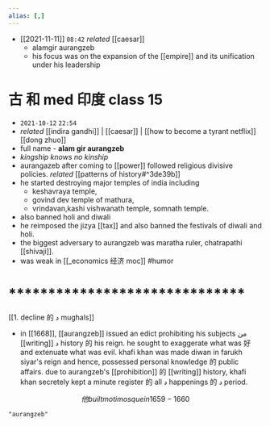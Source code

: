 ```yaml
---
alias: [,]
---
```


- [[2021-11-11]] `08:42` _related_ [[caesar]]
	- alamgir aurangzeb
	- his focus was on the expansion of the [[empire]] and its unification under his leadership
# 古 和 med 印度 class 15
- `2021-10-12` `22:54`
- _related_ [[indira gandhi]] | [[caesar]] | [[how to become a tyrant netflix]]  [[dong zhuo]]
- full name - __alam gir aurangzeb__
- _kingship knows no kinship_
- aurangazeb after coming to [[power]] followed religious divisive policies. _related_ [[patterns of history#^3de39b]]
- he started destroying major temples of india including
	- keshavraya temple,
	- govind dev temple of mathura,
	- vrindavan,kashi vishwanath temple, somnath temple.
- also banned holi and diwali
- he reimposed the jizya [[tax]] and also banned the festivals of diwali and holi.
- the biggest adversary to aurangzeb was maratha ruler, chatrapathi [[shivaji]].
- was weak in [[_economics 经济 moc]] #humor 
# ******************************
[[1. decline 的 د mughals]]
- in [[1668]], [[aurangzeb]] issued an edict prohibiting his subjects من [[writing]] د history 的 his reign. he sought to exaggerate what was 好 and extenuate what was evil. khafi khan was made diwan in farukh siyar's reign and hence, possessed personal knowledge 的 public affairs. due to aurangzeb's [[prohibition]] 的 [[writing]] history, khafi khan secretely kept a minute register 的 all د happenings 的 د period.

$$他 built moti mosque in 1659-1660$$

```query
"aurangzeb"
```